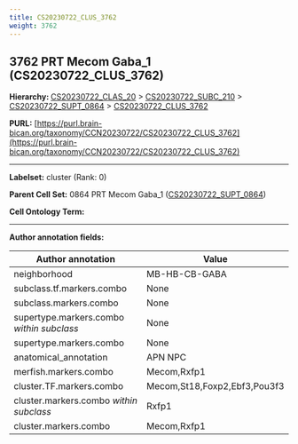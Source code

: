 ```yaml
---
title: CS20230722_CLUS_3762
weight: 3762
---
```

## 3762 PRT Mecom Gaba_1 (CS20230722_CLUS_3762)
<b>Hierarchy: </b>
[CS20230722_CLAS_20](../CS20230722_CLAS_20) >
[CS20230722_SUBC_210](../CS20230722_SUBC_210) >
[CS20230722_SUPT_0864](../CS20230722_SUPT_0864) >
[CS20230722_CLUS_3762](../CS20230722_CLUS_3762)

**PURL:** [https://purl.brain-bican.org/taxonomy/CCN20230722/CS20230722_CLUS_3762](https://purl.brain-bican.org/taxonomy/CCN20230722/CS20230722_CLUS_3762)

---


**Labelset:** cluster (Rank: 0)

**Parent Cell Set:** 0864 PRT Mecom Gaba_1 ([CS20230722_SUPT_0864](../CS20230722_SUPT_0864))



**Cell Ontology Term:** 

[MARKER GENES.]: #


---

[TRANSFERRED ANNOTATIONS.]: #


[AUTHOR ANNOTATION FIELDS.]: #


**Author annotation fields:**

| Author annotation | Value |
|-------------------|-------|
|neighborhood|MB-HB-CB-GABA|
|subclass.tf.markers.combo|None|
|subclass.markers.combo|None|
|supertype.markers.combo _within subclass_|None|
|supertype.markers.combo|None|
|anatomical_annotation|APN NPC|
|merfish.markers.combo|Mecom,Rxfp1|
|cluster.TF.markers.combo|Mecom,St18,Foxp2,Ebf3,Pou3f3|
|cluster.markers.combo _within subclass_|Rxfp1|
|cluster.markers.combo|Mecom,Rxfp1|
